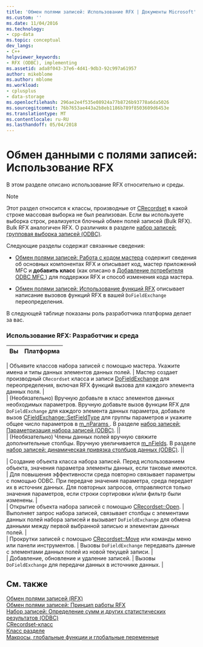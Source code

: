 ```yaml
---
title: 'Обмен полями записей: Использование RFX | Документы Microsoft'
ms.custom: ''
ms.date: 11/04/2016
ms.technology:
- cpp-data
ms.topic: conceptual
dev_langs:
- C++
helpviewer_keywords:
- RFX (ODBC), implementing
ms.assetid: ada8f043-37e6-4d41-9db3-92c997a61957
author: mikeblome
ms.author: mblome
ms.workload:
- cplusplus
- data-storage
ms.openlocfilehash: 296ae2e4f535e08924a77b8726b93778a6da5026
ms.sourcegitcommit: 76b7653ae443a2b8eb1186b789f8503609d6453e
ms.translationtype: MT
ms.contentlocale: ru-RU
ms.lasthandoff: 05/04/2018
---
```

# <a name="record-field-exchange-using-rfx"></a>Обмен данными с полями записей: Использование RFX
В этом разделе описано использование RFX относительно и среды.  
  
> [!NOTE]
>  Этот раздел относится к классы, производные от [CRecordset](../../mfc/reference/crecordset-class.md) в какой строке массовая выборка не был реализован. Если вы используете выборка строк, реализуется блочный обмен полей записей (Bulk RFX). Bulk RFX аналогичен RFX. О различиях в разделе [набор записей: групповая выборка записей (ODBC)](../../data/odbc/recordset-fetching-records-in-bulk-odbc.md).  
  
 Следующие разделы содержат связанные сведения:  
  
-   [Обмен полями записей: Работа с кодом мастера](../../data/odbc/record-field-exchange-working-with-the-wizard-code.md) содержит сведения об основных компонентах RFX и описывает код, мастер приложений MFC и **добавить класс** (как описано в [Добавление потребителя ODBC MFC ](../../mfc/reference/adding-an-mfc-odbc-consumer.md)) для поддержки RFX и способ изменения кода мастера.  
  
-   [Обмен полями записей: Использование функций RFX](../../data/odbc/record-field-exchange-using-the-rfx-functions.md) описывает написание вызовов функций RFX в вашей `DoFieldExchange` переопределения.  
  
 В следующей таблице показаны роль разработчика платформа делает за вас.  
  
### <a name="using-rfx-you-and-the-framework"></a>Использование RFX: Разработчик и среда  
  
|Вы|Платформа|  
|---------|-------------------|  

| Объявите классов набора записей с помощью мастера. Укажите имена и типы данных элементов данных полей. | Мастер создает производный `CRecordset` класса и записи [DoFieldExchange](../../mfc/reference/crecordset-class.md#dofieldexchange) для переопределения, включая RFX функций вызова для каждого элемента данных поля. |  
| (Необязательно) Вручную добавьте в класс элементов данных необходимых параметров. Вручную добавьте вызов функции RFX для `DoFieldExchange` для каждого элемента данных параметра, добавьте вызов [CFieldExchange::SetFieldType](../../mfc/reference/cfieldexchange-class.md#setfieldtype) для группы параметров и укажите общее число параметров в [m_nParams ](../../mfc/reference/crecordset-class.md#m_nparams). В разделе [набор записей: Параметризация набора записей (ODBC)](../../data/odbc/recordset-parameterizing-a-recordset-odbc.md). ||  
| (Необязательно) Члены данных полей вручную свяжите дополнительные столбцы. Вручную увеличивается [m_nFields](../../mfc/reference/crecordset-class.md#m_nfields). В разделе [набор записей: динамическая привязка столбцов данных (ODBC)](../../data/odbc/recordset-dynamically-binding-data-columns-odbc.md). ||  

| Создание объекта класса набора записей. Перед использованием объекта, значения параметра элементы данных, если таковые имеются. | Для повышения эффективности среда повторно связывает параметры с помощью ODBC. При передаче значения параметра, среда передает их в источник данных. Для повторных запросов, отправляются только значения параметров, если строки сортировки и/или фильтр были изменены. |  
| Открытие объекта набора записей с помощью [CRecordset::Open](../../mfc/reference/crecordset-class.md#open). | Выполняет запрос набора записей, связывает столбцы с элементами данных полей набора записей и вызывает `DoFieldExchange` для обмена данными между первой выбранной записью и элементам данных полей. |  
| Прокрутки записей с помощью [CRecordset::Move](../../mfc/reference/crecordset-class.md#move) или команды меню или панели инструментов. | Вызовы `DoFieldExchange` передавать данные с элементами данных полей из новой текущей записи. |  
| Добавление, обновление и удаление записей. | Вызовы `DoFieldExchange` для передачи данных в источнике данных. |  
  
## <a name="see-also"></a>См. также  
 [Обмен полями записей (RFX)](../../data/odbc/record-field-exchange-rfx.md)   
 [Обмен полями записей: Принцип работы RFX](../../data/odbc/record-field-exchange-how-rfx-works.md)   
 [Набор записей: Определение сумм и других статистических результатов (ODBC)](../../data/odbc/recordset-obtaining-sums-and-other-aggregate-results-odbc.md)   
 [CRecordset-класс](../../mfc/reference/crecordset-class.md)   
 [Класс разделе](../../mfc/reference/cfieldexchange-class.md)   
 [Макросы, глобальные функции и глобальные переменные](../../mfc/reference/mfc-macros-and-globals.md)

